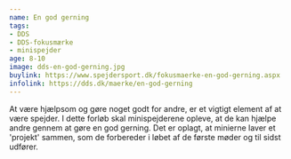 ```yaml
---
name: En god gerning
tags:
- DDS
- DDS-fokusmærke
- minispejder
age: 8-10
image: dds-en-god-gerning.jpg
buylink: https://www.spejdersport.dk/fokusmaerke-en-god-gerning.aspx
infolink: https://dds.dk/maerke/en-god-gerning
---
```

At være hjælpsom og gøre noget godt for andre, er et vigtigt element af at være spejder. I dette forløb skal minispejderene opleve, at de kan hjælpe andre gennem at gøre en god gerning. Det er oplagt, at minierne laver et 'projekt' sammen, som de forbereder i løbet af de første møder og til sidst udfører.